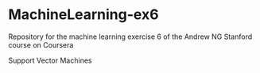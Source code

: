 # MachineLearning-ex6

Repository for the machine learning exercise 6 of the Andrew NG Stanford course on Coursera 

Support Vector Machines
